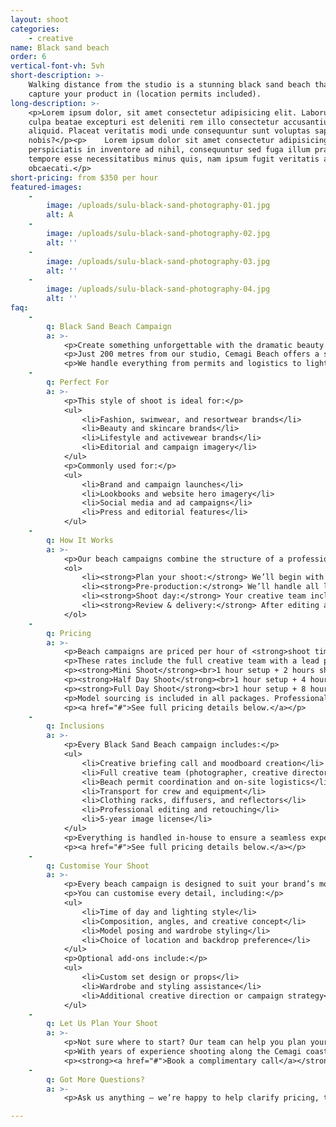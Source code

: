 ```yaml
---
layout: shoot
categories:
    - creative
name: Black sand beach
order: 6
vertical-font-vh: 5vh
short-description: >-
    Walking distance from the studio is a stunning black sand beach that we can
    capture your product in (location permits included).
long-description: >-
    <p>Lorem ipsum dolor, sit amet consectetur adipisicing elit. Laborum in
    culpa beatae excepturi est deleniti rem illo consectetur accusantium
    aliquid. Placeat veritatis modi unde consequuntur sunt voluptas sapiente hic
    nobis?</p><p>    Lorem ipsum dolor sit amet consectetur adipisicing elit. Ex
    perspiciatis in inventore ad nihil, consequuntur sed fuga illum praesentium
    tempore esse necessitatibus minus quis, nam ipsum fugit veritatis aut
    obcaecati.</p>
short-pricing: from $350 per hour
featured-images:
    -
        image: /uploads/sulu-black-sand-photography-01.jpg
        alt: A
    -
        image: /uploads/sulu-black-sand-photography-02.jpg
        alt: ''
    -
        image: /uploads/sulu-black-sand-photography-03.jpg
        alt: ''
    -
        image: /uploads/sulu-black-sand-photography-04.jpg
        alt: ''
faq:
    -
        q: Black Sand Beach Campaign
        a: >-
            <p>Create something unforgettable with the dramatic beauty of Bali’s black sand coastline.</p>
            <p>Just 200 metres from our studio, Cemagi Beach offers a striking backdrop of volcanic sand, rugged cliffs, and open ocean. It’s a location that captures both contrast and calm, perfect for brands that want images with texture, depth, and atmosphere.</p>
            <p>We handle everything from permits and logistics to lighting, styling, and production. You get the creativity and consistency of a studio shoot, brought to life in one of Bali’s most cinematic outdoor settings.</p>
    -
        q: Perfect For
        a: >-
            <p>This style of shoot is ideal for:</p>
            <ul>
                <li>Fashion, swimwear, and resortwear brands</li>
                <li>Beauty and skincare brands</li>
                <li>Lifestyle and activewear brands</li>
                <li>Editorial and campaign imagery</li>
            </ul>
            <p>Commonly used for:</p>
            <ul>
                <li>Brand and campaign launches</li>
                <li>Lookbooks and website hero imagery</li>
                <li>Social media and ad campaigns</li>
                <li>Press and editorial features</li>
            </ul>
    -
        q: How It Works
        a: >-
            <p>Our beach campaigns combine the structure of a professional studio shoot with the energy and atmosphere of Bali’s coastline.</p>
            <ol>
                <li><strong>Plan your shoot:</strong> We’ll begin with a creative briefing call to understand your brand, goals, and vision for the shoot. From there, our creative team will design your moodboard and visual direction.</li>
                <li><strong>Pre-production:</strong> We’ll handle all logistics including beach permits, equipment transport, and location coordination. You’ll receive a detailed plan outlining lighting, timing, and composition for the day.</li>
                <li><strong>Shoot day:</strong> Your creative team includes photographer, creative director, production manager, and two assistants. We bring everything needed for a seamless experience including clothing racks, diffusers, reflectors, and all essential production gear.</li>
                <li><strong>Review & delivery:</strong> After editing and retouching, your final images are uploaded to a private gallery for review and approval.</li>
            </ol>
    -
        q: Pricing
        a: >-
            <p>Beach campaigns are priced per hour of <strong>shoot time</strong>, giving you complete flexibility to design your ideal campaign.</p>
            <p>These rates include the full creative team with a lead photographer, creative director, production manager, and two shoot assistants. They also include complete on-location production across permits, planning, and equipment setup. Everything from pre-production and planning to post-production and retouching is covered under one simple rate.</p>
            <p><strong>Mini Shoot</strong><br>1 hour setup + 2 hours shoot time = $1,650 ($550/hour)</p>
            <p><strong>Half Day Shoot</strong><br>1 hour setup + 4 hours shoot time = $2,500 ($500/hour)</p>
            <p><strong>Full Day Shoot</strong><br>1 hour setup + 8 hours shoot time = $4,050 ($450/hour)</p>
            <p>Model sourcing is included in all packages. Professional model, HMUA, and styling fees are quoted separately.</p>
            <p><a href="#">See full pricing details below.</a></p>
    -
        q: Inclusions
        a: >-
            <p>Every Black Sand Beach campaign includes:</p>
            <ul>
                <li>Creative briefing call and moodboard creation</li>
                <li>Full creative team (photographer, creative director, production manager, 2x assistants)</li>
                <li>Beach permit coordination and on-site logistics</li>
                <li>Transport for crew and equipment</li>
                <li>Clothing racks, diffusers, and reflectors</li>
                <li>Professional editing and retouching</li>
                <li>5-year image license</li>
            </ul>
            <p>Everything is handled in-house to ensure a seamless experience and a final result that feels cohesive, cinematic, and elevated.</p>
            <p><a href="#">See full pricing details below.</a></p>
    -
        q: Customise Your Shoot
        a: >-
            <p>Every beach campaign is designed to suit your brand’s mood and aesthetic.</p>
            <p>You can customise every detail, including:</p>
            <ul>
                <li>Time of day and lighting style</li>
                <li>Composition, angles, and creative concept</li>
                <li>Model posing and wardrobe styling</li>
                <li>Choice of location and backdrop preference</li>
            </ul>
            <p>Optional add-ons include:</p>
            <ul>
                <li>Custom set design or props</li>
                <li>Wardrobe and styling assistance</li>
                <li>Additional creative direction or campaign strategy</li>
            </ul>
    -
        q: Let Us Plan Your Shoot
        a: >-
            <p>Not sure where to start? Our team can help you plan your ideal beach campaign from concept to delivery.</p>
            <p>With years of experience shooting along the Cemagi coast, we’ll manage everything from creative direction and logistics to final delivery.</p>
            <p><strong><a href="#">Book a complimentary call</a></strong> and let’s create something extraordinary.</p>
    -
        q: Got More Questions?
        a: >-
            <p>Ask us anything — we’re happy to help clarify pricing, timelines, workflow, or review your moodboard and let you know what’s possible for your shoot.</p>

---
```

